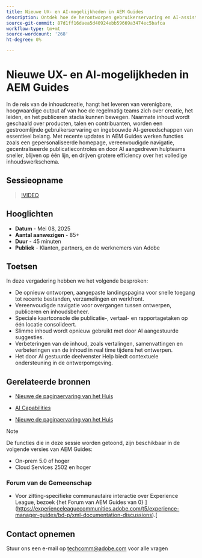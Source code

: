 ```yaml
---
title: Nieuwe UX- en AI-mogelijkheden in AEM Guides
description: Ontdek hoe de herontworpen gebruikerservaring en AI-assistenten in AEM Guides het ontwerpen stroomlijnen, de navigatie verbeteren en realtime intelligentie in uw contentworkflows brengen.
source-git-commit: 87d1ff16daea5d40924ebb59669a3474ec5bafca
workflow-type: tm+mt
source-wordcount: '268'
ht-degree: 0%

---
```


# Nieuwe UX- en AI-mogelijkheden in AEM Guides

In de reis van de inhoudcreatie, hangt het leveren van verenigbare, hoogwaardige output af van hoe de regelmatig teams zich over creatie, het leiden, en het publiceren stadia kunnen bewegen. Naarmate inhoud wordt geschaald over producten, talen en contribuanten, worden een gestroomlijnde gebruikerservaring en ingebouwde AI-gereedschappen van essentieel belang. Met recente updates in AEM Guides werken functies zoals een gepersonaliseerde homepage, vereenvoudigde navigatie, gecentraliseerde publicatiecontroles en door AI aangedreven hulpteams sneller, blijven op één lijn, en drijven grotere efficiency over het volledige inhoudswerkschema.


## Sessieopname

>[!VIDEO](https://video.tv.adobe.com/v/3458396/?quality=12&learn=on)

## Hooglichten

- **Datum** - Mei 08, 2025
- **Aantal aanwezigen** - 85+
- **Duur** - 45 minuten
- **Publiek** - Klanten, partners, en de werknemers van Adobe

## Toetsen

In deze vergadering hebben we het volgende besproken:
- De opnieuw ontworpen, aangepaste landingspagina voor snelle toegang tot recente bestanden, verzamelingen en werkfront.
- Vereenvoudigde navigatie voor overgangen tussen ontwerpen, publiceren en inhoudsbeheer.
- Speciale kaartconsole die publicatie-, vertaal- en rapportagetaken op één locatie consolideert.
- Slimme inhoud wordt opnieuw gebruikt met door AI aangestuurde suggesties.
- Verbeteringen van de inhoud, zoals vertalingen, samenvattingen en verbeteringen van de inhoud in real time tijdens het ontwerpen.
- Het door AI gestuurde deelvenster Help biedt contextuele ondersteuning in de ontwerpomgeving.


## Gerelateerde bronnen

- [ Nieuwe de paginaervaring van het Huis ](https://experienceleague.adobe.com/en/docs/experience-manager-guides/using/user-guide/home-page/intro-home-page)

- [ AI Capabilities ](https://experienceleague.adobe.com/en/docs/experience-manager-guides/using/user-guide/ai-assistant-aem/ai-assistant)

- [ Nieuwe de paginaervaring van het Huis ](https://experienceleague.adobe.com/en/docs/experience-manager-guides/using/install-guide/cs-ig/web-editor-configs-cs/conf-smart-suggestions)



>[!NOTE]
>
> De functies die in deze sessie worden getoond, zijn beschikbaar in de volgende versies van AEM Guides:
> - On-prem 5.0 of hoger
> - Cloud Services 2502 en hoger


### Forum van de Gemeenschap

- Voor zitting-specifieke communautaire interactie over Experience League, bezoek {het Forum van AEM Guides van 0} ](https://experienceleaguecommunities.adobe.com/t5/experience-manager-guides/bd-p/xml-documentation-discussions).[


## Contact opnemen

Stuur ons een e-mail op <techcomm@adobe.com> voor alle vragen